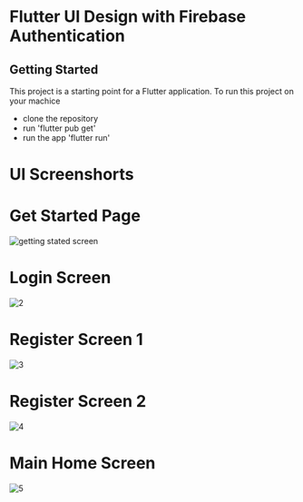 # Flutter UI Design with Firebase Authentication

## Getting Started

This project is a starting point for a Flutter application.
To run this project on your machice
  - clone the repository
  - run 'flutter pub get'
  - run the app 'flutter run'
# UI Screenshorts
# Get Started Page

![getting stated screen](https://github.com/nandanmagdum/UI-design-Flutter/assets/93419769/f80c5eb1-3eec-4fd5-8195-6ce1868e6516)

# Login Screen

![2](https://github.com/nandanmagdum/UI-design-Flutter/assets/93419769/06429b56-c4ab-4a74-9b00-1d4b919522a6)

# Register Screen 1

![3](https://github.com/nandanmagdum/UI-design-Flutter/assets/93419769/8e456bec-2783-4fcc-b5cf-21385bfa47fc)

# Register Screen 2

![4](https://github.com/nandanmagdum/UI-design-Flutter/assets/93419769/2d5baa3d-791c-49ce-99a2-879c6c6dd107)

# Main Home Screen

![5](https://github.com/nandanmagdum/UI-design-Flutter/assets/93419769/410bbb3b-c6ea-4613-abae-7955641d3de7)

